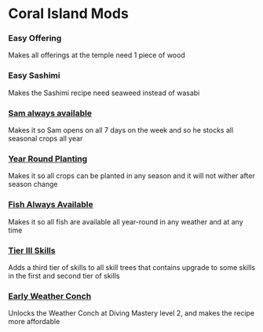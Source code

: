 # Coral Island Mods

### Easy Offering
Makes all offerings at the temple need 1 piece of wood

### Easy Sashimi
Makes the Sashimi recipe need seaweed instead of wasabi

### [Sam always available](https://www.nexusmods.com/coralisland/mods/89/)
Makes it so Sam opens on all 7 days on the week and so he stocks all seasonal crops all year

### [Year Round Planting](https://www.nexusmods.com/coralisland/mods/94)
Makes it so all crops can be planted in any season and it will not wither after season change

### [Fish Always Available](https://www.nexusmods.com/coralisland/mods/95)
Makes it so all fish are available all year-round in any weather and at any time

### [Tier III Skills](https://www.nexusmods.com/coralisland/mods/96)
Adds a third tier of skills to all skill trees that contains upgrade to some skills in the first and second tier of skills

### [Early Weather Conch](https://www.nexusmods.com/coralisland/mods/97)
Unlocks the Weather Conch at Diving Mastery level 2, and makes the recipe more affordable
